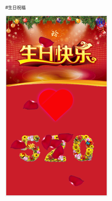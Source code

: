 
  #生日祝福   

![](https://github.com/wsw520/Birthday-blessings/blob/master/images/cp.png?raw=true"520")
